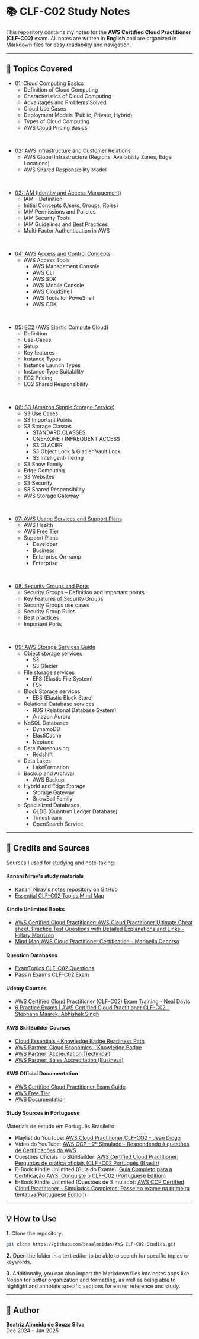 # 📚 CLF-C02 Study Notes

This repository contains my notes for the **AWS Certified Cloud Practitioner (CLF-C02)** exam. All notes are written in **English** and are organized in Markdown files for easy readability and navigation.

---

## 📝 Topics Covered

- [01: Cloud Computing Basics](01_Cloud_Computing_Basics.md)
    - Definition of Cloud Computing
    - Characteristics of Cloud Computing
    - Advantages and Problems Solved
    - Cloud Use Cases
    - Deployment Models (Public, Private, Hybrid)
    - Types of Cloud Computing
    - AWS Cloud Pricing Basics
<br>

- [02: AWS Infrastructure and Customer Relations](02_AWS_Infrastructure_and_Customer_Relations.md)
    - AWS Global Infrastructure (Regions, Availability Zones, Edge Locations)
    - AWS Shared Responsibility Model
<br>

- [03: IAM (Identity and Access Management)](03_IAM_Identity_and_Access_Management.md)
    - IAM – Definition
    - Initial Concepts (Users, Groups, Roles)
    - IAM Permissions and Policies
    - IAM Security Tools
    - IAM Guidelines and Best Practices
    - Multi-Factor Authentication in AWS
<br>

- [04: AWS Access and Control Concepts](04_AWS_Access_and_Control_Concepts.md)
    - AWS Access Tools
        - AWS Management Console
        - AWS CLI
        - AWS SDK
        - AWS Mobile Console
        - AWS CloudShell
        - AWS Tools for PoweShell
        - AWS CDK
<br>

- [05: EC2 (AWS Elastic Compute Cloud)](05_EC2.md)
    - Definition
    - Use-Cases
    - Setup
    - Key features
    - Instance Types
    - Instance Launch Types
    - Instance Type Suitability
    - EC2 Pricing
    - EC2 Shared Responsibility
<br>

- [06: S3 (Amazon Simple Storage Service)](06_S3.md)
    - S3 Use Cases
    - S3 Important Points
    - S3 Storage Classes
        - STANDARD CLASSES
        - ONE-ZONE / INFREQUENT ACCESS
        - S3 GLACIER
        - S3 Object Lock & Glacier Vault Lock
        - S3 Intelligent-Tiering
    - S3 Snow Family
    - Edge Computing
    - S3 Websites
    - S3 Security
    - S3 Shared Responsibility
    - AWS Storage Gateway
<br>

- [07: AWS Usage Services and Support Plans](07_AWS_Usage_Services_and_Support_Plans.md)
    - AWS Health
    - AWS Free Tier
    - Support Plans
        - Developer
        - Business
        - Enterprise On-ramp
        - Enterprise
<br>

- [08: Security Groups and Ports](08_Security_Groups_and_Ports.md)
    - Security Groups – Definition and important points
    - Key Features of Security Groups
    - Security Groups use cases
    - Security Group Rules
    - Best practices
    - Important Ports
<br>

- [09: AWS Storage Services Guide](09_AWS_Storage_Services_Guide.md)
    - Object storage services
        - S3
        - S3 Glacier
    - File storage services
        - EFS (Elastic File System)
        - FSx
    - Block Storage services
        - EBS (Elastic Block Store)
    - Relational Database services
        - RDS (Relational Database System)
        - Amazon Aurora
    - NoSQL Databases
        - DynamoDB
        - ElastiCache
        - Neptune
    - Data Warehousing
        - Redshift
    - Data Lakes
        - LakeFormation
    - Backup and Archival
        - AWS Backup
    - Hybrid and Edge Storage
        - Storage Gateway
        - SnowBall Family
    - Specialized Databases
        - QLDB (Quantum Ledger Database)
        - Timestream
        - OpenSearch Service

---

## 🔗 Credits and Sources

Sources I used for studying and note-taking:

#### Kanani Nirav's study materials
- [Kanani Nirav's notes repository on GitHub](https://github.com/kananinirav/AWS-Certified-Cloud-Practitioner-Notes)
- [Essential CLF-C02 Topics Mind Map](https://kananinirav.com/mind-map-aws-ccp.html)

#### Kindle Unlimited Books
- [AWS Certified Cloud Practitioner: AWS
Cloud Practitioner Ultimate Cheat
sheet, Practice Test Questions with
Detailed Explanations and Links - Hillary Morrison](https://www.amazon.com/dp/B08CL183KS)
- [Mind Map AWS Cloud Practitioner Certification - Marinella Occorso](https://www.amazon.com/dp/B09W7LLF4B)

#### Question Databases
- [ExamTopics CLF-C02 Questions](https://www.examtopics.com/exams/amazon/aws-certified-cloud-practitioner-clf-c02/view/)
- [Pass n Exam's CLF-C02 Exam](https://www.passnexam.com/amazon/clf-c02)

#### Udemy Courses
- [AWS Certified Cloud Practitioner (CLF-C02) Exam Training - Neal Davis](https://www.udemy.com/course/aws-certified-cloud-practitioner-training-course/?couponCode=NEWYEARCAREER)
- [6 Practice Exams | AWS Certified Cloud Practitioner CLF-C02 - Stephane Maarek, Abhishek Singh](https://www.udemy.com/course/practice-exams-aws-certified-cloud-practitioner/)

#### AWS SkillBuilder Courses
- [Cloud Essentials - Knowledge Badge Readiness Path](https://explore.skillbuilder.aws/learn/learning_plan/view/82/cloud-essentials-knowledge-badge-readiness-path)
- [AWS Partner: Cloud Economics - Knowledge Badge](https://explore.skillbuilder.aws/learn/course/internal/view/elearning/1099/aws-partner-cloud-economics)
- [AWS Partner: Accreditation (Technical)](https://explore.skillbuilder.aws/learn/course/internal/view/elearning/1096/aws-partner-accreditation-technical)
- [AWS Partner: Sales Accreditation (Business)](https://explore.skillbuilder.aws/learn/course/internal/view/elearning/13258/aws-partner-sales-accreditation-business)

#### AWS Official Documentation
- [AWS Certified Cloud Practitioner Exam Guide](https://aws.amazon.com/certification/certified-cloud-practitioner/)
- [AWS Free Tier](https://aws.amazon.com/free/)
- [AWS Documentation](https://docs.aws.amazon.com/)

#### Study Sources in Portuguese
Materiais de estudo em Português Brasileiro:
- Playlist do YouTube: [AWS Cloud Practitioner CLF-CO2 - Jean Diogo](https://www.youtube.com/playlist?list=PLK2b5y9F1DqaTWBrcxKMdwChTOAOBiksx)
- Video do YouTube: [AWS CCP - 2º Simulado - Respondendo à questões de Certificações da AWS](https://www.youtube.com/watch?v=sDK4RbQcjx8&ab_channel=FilipeAlmeida)
- Questões Oficiais no SkillBuilder: [AWS Certified Cloud Practitioner: Perguntas de prática oficiais (CLF -C02 Português (Brasil))](https://explore.skillbuilder.aws/learn/course/internal/view/elearning/16805/aws-certified-cloud-practitioner-perguntas-de-pratica-oficiais-clf-c02-portugues-brasil-aws-certified-cloud-practitioner-official-practice-question-set-clf-c02-portuguese-brazil)
- E-Book Kindle Unlimited (Guia do Exame): [Guia Completo para a Certificação AWS: Conquiste o CLF-C02 (Portuguese Edition)](https://www.amazon.com/Guia-Completo-para-Certifica%C3%A7%C3%A3o-AWS-ebook/dp/B0DCSRZFY9)
- E-Book Kindle Unlimited (Questões de Simulado): [AWS CCP Certified Cloud Practitioner - Simulados Completos: Passe no exame na primeira tentativa(Portuguese Edition)](https://www.amazon.com/dp/B07JL64332)


---

## 💡 How to Use

**1.** Clone the repository:
   ```bash
   git clone https://github.com/beaalmeidas/AWS-CLF-C02-Studies.git
```

**2.** Open the folder in a text editor to be able to search for specific topics or keywords.

**3.** Additionally, you can also import the Markdown files into notes apps like Notion for better organization and formatting, as well as being able to highlight and annotate specific sections for easier reference and study.


---

## 👤 Author
**Beatriz Almeida de Souza Silva**  
Dec 2024 - Jan 2025